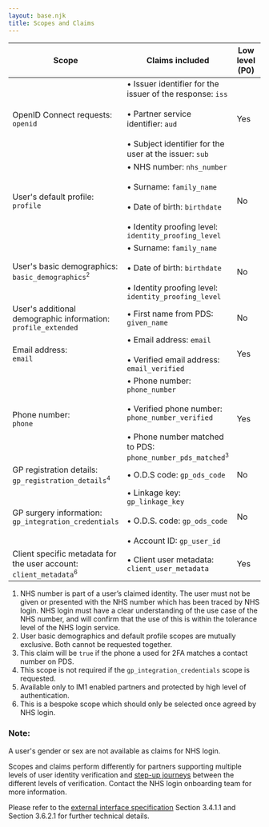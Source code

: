 ```yaml
---
layout: base.njk
title: Scopes and Claims
---
```


| Scope | Claims included | Low level (P0) | Medium level (P5) | High level (P9) |
| ----- | --------------- | -------------- | ----------------- | --------------- |
| OpenID Connect requests: <br>`openid` | • Issuer identifier for the issuer of the response: `iss` <br><br>• Partner service identifier: `aud` <br><br>• Subject identifier for the user at the issuer: `sub` | Yes | Yes | Yes|
| User's default profile: <br>`profile` | • NHS number: `nhs_number` <br><br> • Surname: `family_name` <br><br> • Date of birth: `birthdate` <br><br> • Identity proofing level: `identity_proofing_level` | No | Yes<span style="vertical-align:super;font-size:70%">1</span> | Yes |
| User's basic demographics: <br>`basic_demographics`<span style="vertical-align:super;font-size:70%">2</span> | • Surname: `family_name` <br><br> • Date of birth: `birthdate` <br><br> • Identity proofing level: `identity_proofing_level` | No | Yes | Yes |
| User's additional demographic information:<br> `profile_extended` | • First name from PDS: `given_name` | No | Yes | Yes |
| Email address:<br> `email` | • Email address: `email` <br><br> • Verified email address: `email_verified` | Yes | Yes | Yes |
| Phone number:<br> `phone` | • Phone number: `phone_number` <br><br> • Verified phone number: `phone_number_verified` <br><br> • Phone number matched to PDS: `phone_number_pds_matched`<span style="vertical-align:super;font-size:70%">3</span> | Yes | Yes | Yes |
| GP registration details: <br>`gp_registration_details`<span style="vertical-align:super;font-size:70%">4</span> | • O.D.S code: `gp_ods_code` | No | Yes | Yes |
| GP surgery information:<br> `gp_integration_credentials` | • Linkage key: `gp_linkage_key` <br><br> • O.D.S. code: `gp_ods_code` <br><br> • Account ID: `gp_user_id` | No | No | Yes<span style="vertical-align:super;font-size:70%">5</span> | 
| Client specific metadata for the user account:<br> `client_metadata`<span style="vertical-align:super;font-size:70%">6</span> | • Client user metadata: `client_user_metadata` | Yes | Yes | Yes |

1. NHS number is part of a user’s claimed identity. The user must not be given or presented with the NHS number which has been traced by NHS login. NHS login must have a clear understanding of the use case of the NHS number, and will confirm that the use of this is within the tolerance level of the NHS login service.
2. User basic demographics and default profile scopes are mutually exclusive. Both cannot be requested together.
3. This claim  will be `true` if the phone a used for 2FA matches a contact number on PDS.
4. This scope is not required if the `gp_integration_credentials` scope is requested.
5. Available only to IM1 enabled partners and protected by high level of authentication.
6. This is a bespoke scope which should only be selected once agreed by NHS login.

### Note:

A user's gender or sex are not available as claims for NHS login.

Scopes and claims perform differently for partners supporting multiple levels of user identity verification and [step-up journeys](https://nhsconnect.github.io/nhslogin/step-up-p5-p9/) between the different levels of verification. Contact the NHS login onboarding team for more information.

Please refer to the [external interface specification](https://nhsconnect.github.io/nhslogin/interface-spec-doc/) Section 3.4.1.1  and Section 3.6.2.1 for further technical details.


